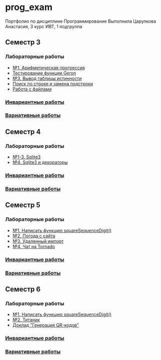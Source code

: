 # prog_exam
 Портфолио по дисциплине Программирование
 Выполнила Царулкова Анастасия, 3 курс ИВТ, 1 подгруппа


## Семестр 3
### Лабораторные работы
+ [№1. Арифметическая прогрессия](https://github.com/MeiJohnson/prog_exam/blob/main/%D0%9F%D0%A0%D0%9E%D0%93-3/%D0%9B%D0%A0/%D0%9B%D0%A01.py)
+ [Тестирование функции Geron](https://github.com/MeiJohnson/prog_exam/blob/main/%D0%9F%D0%A0%D0%9E%D0%93-3/%D0%9B%D0%A0/geronLab.py)
+ [№3. Вывод таблицы истинности](https://github.com/MeiJohnson/prog_exam/blob/main/%D0%9F%D0%A0%D0%9E%D0%93-3/%D0%9B%D0%A0/%D0%9B%D0%A03.py)
+ [Поиск по строке и замена подстроки](https://github.com/MeiJohnson/prog_exam/blob/main/%D0%9F%D0%A0%D0%9E%D0%93-3/%D0%9B%D0%A0/lab10.py)
+ [Работа с файлами](https://github.com/MeiJohnson/prog_exam/tree/main/%D0%9F%D0%A0%D0%9E%D0%93-3/%D0%9B%D0%A0/lab11)


### [Инвариантные работы](https://github.com/MeiJohnson/prog_exam/tree/main/%D0%9F%D0%A0%D0%9E%D0%93-3/%D0%98%D0%A1%D0%A0)
### [Вариативные работы](https://github.com/MeiJohnson/prog_exam/tree/main/%D0%9F%D0%A0%D0%9E%D0%93-3/%D0%92%D0%A1%D0%A0)

## Семестр 4
### Лабораторные работы
+ [№1-3. Sqlite3](https://github.com/MeiJohnson/prog_exam/tree/main/%D0%9F%D0%A0%D0%9E%D0%93-4/%D0%9B%D0%A01-3)
+ [№4. Sqlite3 и декораторы](https://github.com/MeiJohnson/prog_exam/tree/main/%D0%9F%D0%A0%D0%9E%D0%93-4/%D0%9B%D0%A04)


### [Инвариантные работы](https://github.com/MeiJohnson/prog_exam/tree/main/%D0%9F%D0%A0%D0%9E%D0%93-4/%D0%98%D0%A1%D0%A0)
### [Вариативные работы](https://github.com/MeiJohnson/prog_exam/tree/main/%D0%9F%D0%A0%D0%9E%D0%93-4/%D0%92%D0%A1%D0%A0)


## Семестр 5
### Лабораторные работы
+ [№1. Написать функцию squareSequenceDigit()](https://github.com/MeiJohnson/prog_exam/tree/main/%D0%9F%D0%A0%D0%9E%D0%93-5/sem5-task1-MeiJohnson-master)
+ [№2. Погода с сайта](https://github.com/MeiJohnson/prog_exam/tree/main/%D0%9F%D0%A0%D0%9E%D0%93-4/%D0%9B%D0%A04)
+ [№3. Удаленный импорт](https://github.com/MeiJohnson/prog_exam/tree/main/%D0%9F%D0%A0%D0%9E%D0%93-5/sem5-task3-MeiJohnson-master)
+ [№4. Чат на Tornado](https://github.com/MeiJohnson/prog_exam/tree/main/%D0%9F%D0%A0%D0%9E%D0%93-5/sem5-task4-MeiJohnson-main)


### [Инвариантные работы](https://github.com/MeiJohnson/prog_exam/tree/main/%D0%9F%D0%A0%D0%9E%D0%93-5/%D0%98%D0%A1%D0%A0)
### [Вариативные работы](https://github.com/MeiJohnson/prog_exam/tree/main/%D0%9F%D0%A0%D0%9E%D0%93-5/%D0%92%D0%A1%D0%A0)

## Семестр 6
### Лабораторные работы
+ [№1. Написать функцию squareSequenceDigit()](https://github.com/MeiJohnson/prog_exam/tree/main/%D0%9F%D0%A0%D0%9E%D0%93-5/sem5-task1-MeiJohnson-master)
+ [№2. Титаник](https://github.com/MeiJohnson/prog_exam/blob/main/%D0%9F%D0%A0%D0%9E%D0%93-6/sem6-t1-lr1/main2.py)
+ [Доклад "Генерация QR-кодов"](https://github.com/MeiJohnson/prog_exam/tree/main/%D0%9F%D0%A0%D0%9E%D0%93-6/doklad%20qrcode)


### [Инвариантные работы](https://github.com/MeiJohnson/prog_exam/tree/main/%D0%9F%D0%A0%D0%9E%D0%93-6/%D0%98%D0%A1%D0%A0)
### [Вариативные работы](https://github.com/MeiJohnson/prog_exam/tree/main/%D0%9F%D0%A0%D0%9E%D0%93-6/%D0%92%D0%A1%D0%A0)
